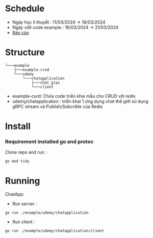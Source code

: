 # Schedule

- Ngày học lí thuyết : 11/03/2024 -> 18/03/2024
- Ngày viết code example : 16/03/2024 -> 21/03/2024 
- [Báo cáo](https://docs.google.com/document/d/1ICQgr_o0y7lcN8kD0tMwNONszG5nbtXR-txgo3wp7oo)

# Structure 
```
└───example
    ├───example-crud
    └───udemy
        └───chatapplication
            ├───chat_grpc
            └───client

```
- example-curd: Chứa code triển khai mẫu cho CRUD với redis
- udemy/chatapplication : triển khai 1 ứng dụng chat thế giới sử dụng gRPC stream và Publish/Subcrible của Redis 

# Install 

### Requirement installed go and protoc

Clone repo and run :
```
go mod tidy
```

# Running

ChatApp: 
- Run server : 
```
go run ./example/udemy/chatapplication
```
- Run client : 
```
go run ./example/udemy/chatapplication/client
```
